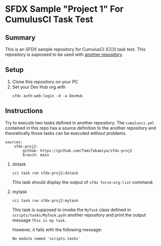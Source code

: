 # SFDX Sample "Project 1" For CumulusCI Task Test

## Summary
This is an SFDX sample repository for CumulusCI (CCI) task test.
This repository is supoosed to be used with 
[another repository](https://github.com/TamiTakamiya/sfdx-proj2).

## Setup
1. Clone this repository on your PC
1. Set your Dev Hub org with
    ```
    sfdx auth:web:login -d -a DevHub 
    ```
## Instructions
Try to execute two tasks defined in another repository.
The `cumulusci.yml` contained in this repo has a source
definition to the another repository and theoretically
those tasks can be executed without problems.
```
sources:
    sfdx-proj2:
        github: https://github.com/TamiTakamiya/sfdx-proj2
        branch: main
```

1. dxtask
    ```
    cci task run sfdx-proj2:dxtask
    ```
    This task should display the output of `sfdx force:org:list` command.

2. mytask
    ```
    cci task run sfdx-proj2:mytask
    ```
    This task is supposed to invoke the `MyTask` class defined 
    in `scripts/tasks/MyTask.py`in another repository
    and print the output message `This is my task.` 

    However, it fails with the following message:
    ```
    No module named 'scripts.tasks'
    ```